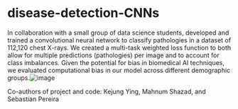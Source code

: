 # disease-detection-CNNs
In collaboration with a small group of data science students, developed and trained a convolutional neural network to classify pathologies in a dataset of 112,120 chest X-rays. We created a multi-task weighted loss function to both allow for multiple predictions (pathologies) per image and to account for class imbalances. Given the potential for bias in biomedical AI techniques, we evaluated computational bias in our model across different demographic groups.![image](https://user-images.githubusercontent.com/26471244/219459306-a2d8a4eb-4f92-420a-9cd9-d69856352150.png)

Co-authors of project and code: Kejung Ying, Mahnum Shazad, and Sebastian Pereira

